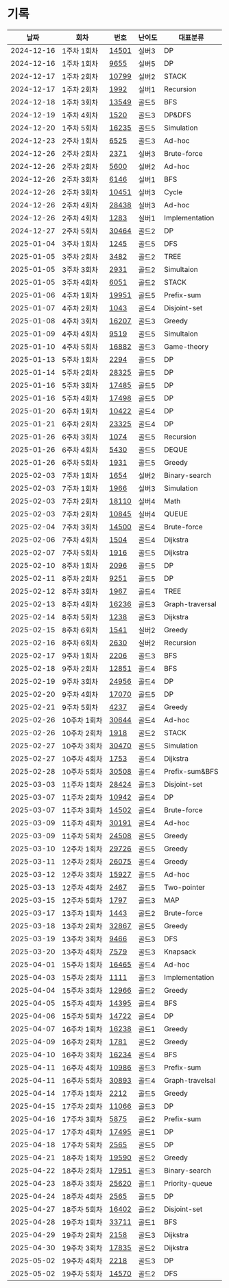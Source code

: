 # 기록

|날짜|회차|번호|난이도|대표분류|
|--|--|--|--|--
|2024-12-16|1주차 1회차|[14501](/hjk0761/14501/README.md)|실버3|DP|
|2024-12-16|1주차 1회차|[9655](/hjk0761/09655/README.md)|실버5|DP|
|2024-12-17|1주차 2회차|[10799](/hjk0761/10799/README.md)|실버2|STACK|
|2024-12-17|1주차 2회차|[1992](/hjk0761/01992/README.md)|실버1|Recursion|
|2024-12-18|1주차 3회차|[13549](/hjk0761/13549/README.md)|골드5|BFS|
|2024-12-19|1주차 4회차|[1520](/hjk0761/01520/README.md)|골드3|DP&DFS|
|2024-12-20|1주차 5회차|[16235](/hjk0761/16235/README.md)|골드5|Simulation|
|2024-12-23|2주차 1회차|[6525](/hjk0761/06525/README.md)|골드3|Ad-hoc|
|2024-12-26|2주차 2회차|[2371](/hjk0761/02371/README.md)|실버3|Brute-force|
|2024-12-26|2주차 2회차|[5600](/hjk0761/05600/README.md)|실버2|Ad-hoc|
|2024-12-26|2주차 3회차|[6146](/hjk0761/06146/README.md)|실버1|BFS|
|2024-12-26|2주차 3회차|[10451](/hjk0761/10451/README.md)|실버3|Cycle|
|2024-12-26|2주차 4회차|[28438](/hjk0761/28438/README.md)|실버3|Ad-hoc|
|2024-12-26|2주차 4회차|[1283](/hjk0761/01283/README.md)|실버1|Implementation|
|2024-12-27|2주차 5회차|[30464](/hjk0761/30464/README.md)|골드2|DP|
|2025-01-04|3주차 1회차|[1245](/hjk0761/01245/README.md)|골드5|DFS|
|2025-01-05|3주차 2회차|[3482](/hjk0761/03482/README.md)|골드2|TREE|
|2025-01-05|3주차 3회차|[2931](/hjk0761/02931/README.md)|골드2|Simultaion|
|2025-01-05|3주차 4회차|[6051](/hjk0761/06051/README.md)|골드2|STACK|
|2025-01-06|4주차 1회차|[19951](/hjk0761/19951/README.md)|골드5|Prefix-sum|
|2025-01-07|4주차 2회차|[1043](/hjk0761/01043/README.md)|골드4|Disjoint-set|
|2025-01-08|4주차 3회차|[16207](/hjk0761/16207/README.md)|골드3|Greedy|
|2025-01-09|4주차 4회차|[9519](/hjk0761/09519/README.md)|골드5|Simultaion|
|2025-01-10|4주차 5회차|[16882](/hjk0761/16882/README.md)|골드3|Game-theory|
|2025-01-13|5주차 1회차|[2294](/hjk0761/02294/README.md)|골드5|DP|
|2025-01-14|5주차 2회차|[28325](/hjk0761/28325/README.md)|골드5|DP|
|2025-01-16|5주차 3회차|[17485](/hjk0761/17485/README.md)|골드5|DP|
|2025-01-16|5주차 4회차|[17498](/hjk0761/17498/README.md)|골드5|DP|
|2025-01-20|6주차 1회차|[10422](/hjk0761/10422/README.md)|골드4|DP|
|2025-01-21|6주차 2회차|[23325](/hjk0761/23325/README.md)|골드4|DP|
|2025-01-26|6주차 3회차|[1074](/hjk0761/01074/README.md)|골드5|Recursion|
|2025-01-26|6주차 4회차|[5430](/hjk0761/05430/README.md)|골드5|DEQUE|
|2025-01-26|6주차 5회차|[1931](/hjk0761/01931/README.md)|골드5|Greedy|
|2025-02-03|7주차 1회차|[1654](/hjk0761/01654/README.md)|실버2|Binary-search|
|2025-02-03|7주차 1회차|[1966](/hjk0761/01966/README.md)|실버3|Simulation|
|2025-02-03|7주차 2회차|[18110](/hjk0761/18110/README.md)|실버4|Math|
|2025-02-03|7주차 2회차|[10845](/hjk0761/10845/README.md)|실버4|QUEUE|
|2025-02-04|7주차 3회차|[14500](/hjk0761/14500/README.md)|골드4|Brute-force|
|2025-02-06|7주차 4회차|[1504](/hjk0761/01504/README.md)|골드4|Dijkstra|
|2025-02-07|7주차 5회차|[1916](/hjk0761/01916/README.md)|골드5|Dijkstra|
|2025-02-10|8주차 1회차|[2096](/hjk0761/02096/README.md)|골드5|DP|
|2025-02-11|8주차 2회차|[9251](/hjk0761/09251/README.md)|골드5|DP|
|2025-02-12|8주차 3회차|[1967](/hjk0761/01967/README.md)|골드4|TREE|
|2025-02-13|8주차 4회차|[16236](/hjk0761/16236/README.md)|골드3|Graph-traversal|
|2025-02-14|8주차 5회차|[1238](/hjk0761/01238/README.md)|골드3|Dijkstra|
|2025-02-15|8주차 6회차|[1541](/hjk0761/01541/README.md)|실버2|Greedy|
|2025-02-16|8주차 6회차|[2630](/hjk0761/02630/README.md)|실버2|Recursion|
|2025-02-17|9주차 1회차|[2206](/hjk0761/02206/README.md)|골드3|BFS|
|2025-02-18|9주차 2회차|[12851](/hjk0761/12851/README.md)|골드4|BFS|
|2025-02-19|9주차 3회차|[24956](/hjk0761/24956/README.md)|골드4|DP|
|2025-02-20|9주차 4회차|[17070](/hjk0761/17070/README.md)|골드5|DP|
|2025-02-21|9주차 5회차|[4237](/hjk0761/04237/README.md)|골드4|Greedy|
|2025-02-26|10주차 1회차|[30644](/hjk0761/30644/README.md)|골드4|Ad-hoc|
|2025-02-26|10주차 2회차|[1918](/hjk0761/01918/README.md)|골드2|STACK|
|2025-02-27|10주차 3회차|[30470](/hjk0761/30470/README.md)|골드5|Simulation|
|2025-02-27|10주차 4회차|[1753](/hjk0761/01753/README.md)|골드4|Dijkstra|
|2025-02-28|10주차 5회차|[30508](/hjk0761/30508/README.md)|골드4|Prefix-sum&BFS|
|2025-03-03|11주차 1회차|[28424](/hjk0761/28424/README.md)|골드3|Disjoint-set|
|2025-03-07|11주차 2회차|[10942](/hjk0761/10942/README.md)|골드4|DP|
|2025-03-07|11주차 3회차|[14502](/hjk0761/14502/README.md)|골드4|Brute-force|
|2025-03-09|11주차 4회차|[30191](/hjk0761/30191/README.md)|골드4|Ad-hoc|
|2025-03-09|11주차 5회차|[24508](/hjk0761/24508/README.md)|골드5|Greedy|
|2025-03-10|12주차 1회차|[29726](/hjk0761/29726/README.md)|골드5|Greedy|
|2025-03-11|12주차 2회차|[26075](/hjk0761/26075/README.md)|골드4|Greedy|
|2025-03-12|12주차 3회차|[15927](/hjk0761/15927/README.md)|골드5|Ad-hoc|
|2025-03-13|12주차 4회차|[2467](/hjk0761/02467/README.md)|골드5|Two-pointer|
|2025-03-15|12주차 5회차|[1797](/hjk0761/01797/README.md)|골드3|MAP|
|2025-03-17|13주차 1회차|[1443](/hjk0761/01443/README.md)|골드2|Brute-force|
|2025-03-18|13주차 2회차|[32867](/hjk0761/32867/README.md)|골드5|Greedy|
|2025-03-19|13주차 3회차|[9466](/hjk0761/09466/README.md)|골드3|DFS|
|2025-03-20|13주차 4회차|[7579](/hjk0761/07579/README.md)|골드3|Knapsack|
|2025-04-01|15주차 1회차|[16465](/hjk0761/16465/README.md)|골드4|Ad-hoc|
|2025-04-03|15주차 2회차|[1111](/hjk0761/01111/README.md)|골드3|Implementation|
|2025-04-04|15주차 3회차|[12966](/hjk0761/12966/README.md)|골드2|Greedy|
|2025-04-05|15주차 4회차|[14395](/hjk0761/14395/README.md)|골드4|BFS|
|2025-04-06|15주차 5회차|[14722](/hjk0761/14722/README.md)|골드4|DP|
|2025-04-07|16주차 1회차|[16238](/hjk0761/16238/README.md)|골드1|Greedy|
|2025-04-09|16주차 2회차|[1781](/hjk0761/01781/README.md)|골드2|Greedy|
|2025-04-10|16주차 3회차|[16234](/hjk0761/16234/README.md)|골드4|BFS|
|2025-04-11|16주차 4회차|[10986](/hjk0761/10986/README.md)|골드3|Prefix-sum|
|2025-04-11|16주차 5회차|[30893](/hjk0761/30893/README.md)|골드4|Graph-travelsal|
|2025-04-14|17주차 1회차|[2212](/hjk0761/02212/README.md)|골드5|Greedy|
|2025-04-15|17주차 2회차|[11066](/hjk0761/11066/README.md)|골드3|DP|
|2025-04-16|17주차 3회차|[5875](/hjk0761/05875/README.md)|골드2|Prefix-sum|
|2025-04-17|17주차 4회차|[17495](/hjk0761/17495/README.md)|골드1|DP|
|2025-04-18|17주차 5회차|[2565](/hjk0761/02565/README.md)|골드5|DP|
|2025-04-21|18주차 1회차|[19590](/hjk0761/19590/README.md)|골드2|Greedy|
|2025-04-22|18주차 2회차|[17951](/hjk0761/17951/README.md)|골드3|Binary-search|
|2025-04-23|18주차 3회차|[25620](/hjk0761/25620/README.md)|골드1|Priority-queue|
|2025-04-24|18주차 4회차|[2565](/hjk0761/17953/README.md)|골드5|DP|
|2025-04-27|18주차 5회차|[16402](/hjk0761/16402/README.md)|골드2|Disjoint-set|
|2025-04-28|19주차 1회차|[33711](/hjk0761/33711/README.md)|골드1|BFS|
|2025-04-29|19주차 2회차|[2158](/hjk0761/02158/README.md)|골드3|Dijkstra|
|2025-04-30|19주차 3회차|[17835](/hjk0761/17835/README.md)|골드2|Dijkstra|
|2025-05-02|19주차 4회차|[2218](/hjk0761/02218/README.md)|골드3|DP|
|2025-05-02|19주차 5회차|[14570](/hjk0761/14570/README.md)|골드2|DFS|
